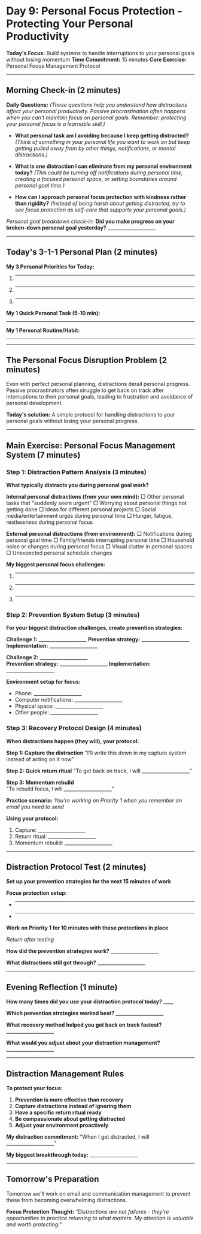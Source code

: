 # Day 9: Personal Focus Protection - Protecting Your Personal Productivity

**Today's Focus:** Build systems to handle interruptions to your personal goals without losing momentum
**Time Commitment:** 15 minutes
**Core Exercise:** Personal Focus Management Protocol

---

## Morning Check-in (2 minutes)

**Daily Questions:** *(These questions help you understand how distractions affect your personal productivity. Passive procrastination often happens when you can't maintain focus on personal goals. Remember: protecting your personal focus is a learnable skill.)*

- **What personal task am I avoiding because I keep getting distracted?**
  *(Think of something in your personal life you want to work on but keep getting pulled away from by other things, notifications, or mental distractions.)*

- **What is one distraction I can eliminate from my personal environment today?**
  *(This could be turning off notifications during personal time, creating a focused personal space, or setting boundaries around personal goal time.)*

- **How can I approach personal focus protection with kindness rather than rigidity?**
  *(Instead of being harsh about getting distracted, try to see focus protection as self-care that supports your personal goals.)*

*Personal goal breakdown check-in:*
**Did you make progress on your broken-down personal goal yesterday?** ____________________

---

## Today's 3-1-1 Personal Plan (2 minutes)

**My 3 Personal Priorities for Today:**
1. ____________________
2. ____________________
3. ____________________

**My 1 Quick Personal Task (5-10 min):**
____________________

**My 1 Personal Routine/Habit:**
____________________

---

## The Personal Focus Disruption Problem (2 minutes)

Even with perfect personal planning, distractions derail personal progress. Passive procrastinators often struggle to get back on track after interruptions to their personal goals, leading to frustration and avoidance of personal development.

**Today's solution:** A simple protocol for handling distractions to your personal goals without losing your personal progress.

---

## Main Exercise: Personal Focus Management System (7 minutes)

### Step 1: Distraction Pattern Analysis (3 minutes)

**What typically distracts you during personal goal work?**

**Internal personal distractions (from your own mind):**
□ Other personal tasks that "suddenly seem urgent"
□ Worrying about personal things not getting done
□ Ideas for different personal projects
□ Social media/entertainment urges during personal time
□ Hunger, fatigue, restlessness during personal focus

**External personal distractions (from environment):**
□ Notifications during personal goal time
□ Family/friends interrupting personal time
□ Household noise or changes during personal focus
□ Visual clutter in personal spaces
□ Unexpected personal schedule changes

**My biggest personal focus challenges:**
1. ____________________
2. ____________________
3. ____________________

### Step 2: Prevention System Setup (3 minutes)

**For your biggest distraction challenges, create prevention strategies:**

**Challenge 1:** ____________________
**Prevention strategy:** ____________________
**Implementation:** ____________________

**Challenge 2:** ____________________  
**Prevention strategy:** ____________________
**Implementation:** ____________________

**Environment setup for focus:**
- Phone: ____________________
- Computer notifications: ____________________
- Physical space: ____________________
- Other people: ____________________

### Step 3: Recovery Protocol Design (4 minutes)

**When distractions happen (they will), your protocol:**

**Step 1: Capture the distraction**
"I'll write this down in my capture system instead of acting on it now"

**Step 2: Quick return ritual**
"To get back on track, I will ____________________"

**Step 3: Momentum rebuild**  
"To rebuild focus, I will ____________________"

**Practice scenario:**
*You're working on Priority 1 when you remember an email you need to send*

**Using your protocol:**
1. Capture: ____________________
2. Return ritual: ____________________
3. Momentum rebuild: ____________________

---

## Distraction Protocol Test (2 minutes)

**Set up your prevention strategies for the next 15 minutes of work**

**Focus protection setup:**
- ____________________
- ____________________

**Work on Priority 1 for 10 minutes with these protections in place**

*Return after testing*

**How did the prevention strategies work?** ____________________

**What distractions still got through?** ____________________

---

## Evening Reflection (1 minute)

**How many times did you use your distraction protocol today?** ____

**Which prevention strategies worked best?** ____________________

**What recovery method helped you get back on track fastest?** ____________________

**What would you adjust about your distraction management?** ____________________

---

## Distraction Management Rules

**To protect your focus:**

1. **Prevention is more effective than recovery**
2. **Capture distractions instead of ignoring them**
3. **Have a specific return ritual ready**  
4. **Be compassionate about getting distracted**
5. **Adjust your environment proactively**

**My distraction commitment:** "When I get distracted, I will ____________________"

**My biggest breakthrough today:** ____________________

---

## Tomorrow's Preparation
Tomorrow we'll work on email and communication management to prevent these from becoming overwhelming distractions.

**Focus Protection Thought:**
*"Distractions are not failures - they're opportunities to practice returning to what matters. My attention is valuable and worth protecting."*